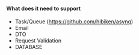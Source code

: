 #### What does it need to support

- Task/Queue (https://github.com/hibiken/asynq)
- Email
- DTO
- Request Validation
- DATABASE